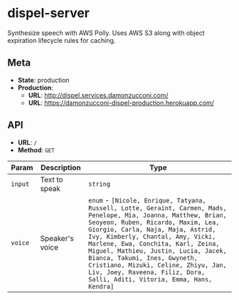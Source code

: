 # dispel-server

Synthesize speech with AWS Polly. Uses AWS S3 along with object expiration lifecycle rules for caching.

## Meta

* **State**: production
* **Production**:
  * **URL**: http://dispel.services.damonzucconi.com/
  * **URL**: https://damonzucconi-dispel-production.herokuapp.com/

## API

* **URL**: `/`
* **Method**: `GET`

| Param   | Description     | Type                                                                                                                                                                                                                                                                                                                                                                                                                                                           |
| ------- | --------------- | -------------------------------------------------------------------------------------------------------------------------------------------------------------------------------------------------------------------------------------------------------------------------------------------------------------------------------------------------------------------------------------------------------------------------------------------------------------- |
| `input` | Text to speak   | `string`                                                                                                                                                                                                                                                                                                                                                                                                                                                       |
| `voice` | Speaker's voice | `enum` - `[Nicole, Enrique, Tatyana, Russell, Lotte, Geraint, Carmen, Mads, Penelope, Mia, Joanna, Matthew, Brian, Seoyeon, Ruben, Ricardo, Maxim, Lea, Giorgio, Carla, Naja, Maja, Astrid, Ivy, Kimberly, Chantal, Amy, Vicki, Marlene, Ewa, Conchita, Karl, Zeina, Miguel, Mathieu, Justin, Lucia, Jacek, Bianca, Takumi, Ines, Gwyneth, Cristiano, Mizuki, Celine, Zhiyu, Jan, Liv, Joey, Raveena, Filiz, Dora, Salli, Aditi, Vitoria, Emma, Hans, Kendra]` |
